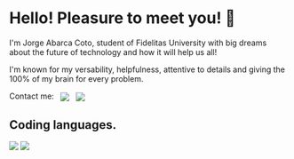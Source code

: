 # Hello! Pleasure to meet you! 👋
I'm Jorge Abarca Coto, student of Fidelitas University with big dreams about the future of technology and how it will help us all!

I'm known for my versability, helpfulness, attentive to details and giving the 100% of my brain for every problem.

Contact me:
&nbsp;
<a href="https://www.linkedin.com/in/jorge-abarca-coto-7939752b6/" target="_blank"><img align="center" src="https://skillicons.dev/icons?i=linkedin"/></a>
&nbsp;
<a href="https://www.instagram.com/yorsh_ac/" target="_blank"><img align="center" src="https://skillicons.dev/icons?i=instagram"/></a>
&nbsp;

## Coding languages.
<img src="https://skillicons.dev/icons?i=css,html,js"/>
<img src="https://skillicons.dev/icons?i=java,python,mysql"/>
<!--
**JorgeABCT/JorgeABCT** is a ✨ _special_ ✨ repository because its `README.md` (this file) appears on your GitHub profile.

Here are some ideas to get you started:

- 🔭 I’m currently working on ...
- 🌱 I’m currently learning ...
- 👯 I’m looking to collaborate on ...
- 🤔 I’m looking for help with ...
- 💬 Ask me about ...
- 📫 How to reach me: ...
- 😄 Pronouns: ...
- ⚡ Fun fact: ...
-->
